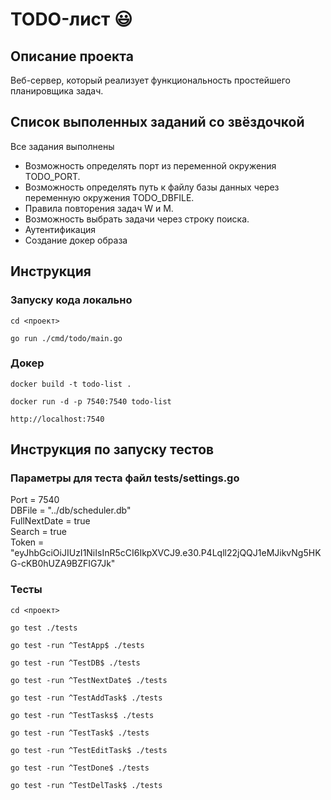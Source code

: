 # TODO-лист 😃

## Описание проекта
Веб-сервер, который реализует функциональность простейшего планировщика задач.

## Список выполенных заданий со звёздочкой
Все задания выполнены
- Возможность определять порт из переменной окружения TODO_PORT.
- Возможность определять путь к файлу базы данных через переменную окружения TODO_DBFILE.
- Правила повторения задач W и M.
- Возможность выбрать задачи через строку поиска.
- Аутентификация
- Создание докер образа

## Инструкция
### Запуску кода локально 
```
cd <проект>  
```
```golang
go run ./cmd/todo/main.go
```   
### Докер
```
docker build -t todo-list . 
```  
```
docker run -d -p 7540:7540 todo-list  
```
```
http://localhost:7540
```

## Инструкция по запуску тестов
### Параметры для теста файл tests/settings.go
Port = 7540  
DBFile = "../db/scheduler.db"  
FullNextDate = true  
Search = true  
Token = "eyJhbGciOiJIUzI1NiIsInR5cCI6IkpXVCJ9.e30.P4Lqll22jQQJ1eMJikvNg5HKG-cKB0hUZA9BZFIG7Jk"

### Тесты
```
cd <проект>  
```
```golang
go test ./tests
```
```golang
go test -run ^TestApp$ ./tests
```
```golang
go test -run ^TestDB$ ./tests
```
```golang
go test -run ^TestNextDate$ ./tests
```
```golang
go test -run ^TestAddTask$ ./tests
```
```golang
go test -run ^TestTasks$ ./tests
```
```golang
go test -run ^TestTask$ ./tests
```
```golang
go test -run ^TestEditTask$ ./tests
```
```golang
go test -run ^TestDone$ ./tests
```
```golang
go test -run ^TestDelTask$ ./tests
```

